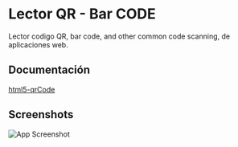 
# Lector QR - Bar CODE

Lector codigo QR, bar code, and other common code scanning, de aplicaciones web.



## Documentación

[html5-qrCode](https://scanapp.org/html5-qrcode-docs/docs/intro)


## Screenshots

![App Screenshot](https://imgur.com/nU9VN9t)

